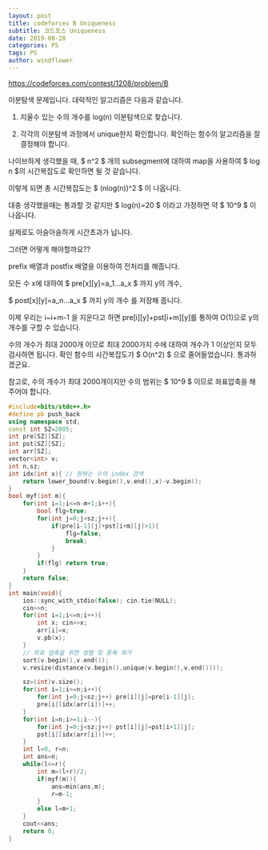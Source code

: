 ```yaml
---
layout: post
title: codeforces B Uniqueness
subtitle: 코드포스 Uniqueness
date: 2019-08-28
categories: PS
tags: PS
author: windflower
---
```


<https://codeforces.com/contest/1208/problem/B>

이분탐색 문제입니다. 대락적인 알고리즘은 다음과 같습니다.

1. 지울수 있는 수의 개수를 log(n) 이분탐색으로 찾습니다.

2. 각각의 이분탐색 과정에서 unique한지 확인합니다. 확인하는 함수의 알고리즘을 잘 결정해야 합니다.

나이브하게 생각했을 때, $ n^2 $ 개의 subsegment에 대하여 map을 사용하여 $ log n $의 시간복잡도로 확인하면 될 것 같습니다.

이렇게 되면 총 시간복잡도는 $ (nlog(n))^2 $ 이 나옵니다.

대충 생각했을때는 통과할 것 같지만 $ log(n)=20 $ 이라고 가정하면 약 $ 10^9 $ 이 나옵니다.

실제로도 아슬아슬하게 시간초과가 납니다.

그러면 어떻게 해야할까요??

prefix 배열과 postfix 배열을 이용하여 전처리를 해줍니다.

모든 수 x에 대하여 $ pre[x][y]=a_1...a_x $ 까지 y의 개수,

$ post[x][y]=a_n...a_x $ 까지 y의 개수 를 저장해 줍니다.

이제 우리는 i~i+m-1 을 지운다고 하면 pre[i][y]+pst[i+m][y]를 통하여 O(1)으로 y의 개수를 구할 수 있습니다.

수의 개수가 최대 2000개 이므로 최대 2000가지 수에 대하여 개수가 1 이상인지 모두 검사하면 됩니다. 확인 함수의 시간복잡도가 $ O(n^2) $ 으로 줄어들었습니다. 통과하겠군요.

참고로, 수의 개수가 최대 2000개이지만 수의 범위는 $ 10^9 $ 이므로 좌표압축을 해주어야 합니다.

```cpp
#include<bits/stdc++.h>
#define pb push_back
using namespace std;
const int SZ=2005;
int pre[SZ][SZ];
int pst[SZ][SZ];
int arr[SZ];
vector<int> v;
int n,sz;
int idx(int x){	// 원하는 수의 index 검색
	return lower_bound(v.begin(),v.end(),x)-v.begin();
}
bool myf(int m){
	for(int i=1;i<=n-m+1;i++){
		bool flg=true;
		for(int j=0;j<sz;j++){
			if(pre[i-1][j]+pst[i+m][j]>1){
				flg=false;
				break;
			}
		}
		if(flg) return true;
	}
	return false;
}
int main(void){
	ios::sync_with_stdio(false); cin.tie(NULL);
	cin>>n;
	for(int i=1;i<=n;i++){
		int x; cin>>x;
		arr[i]=x;
		v.pb(x);
	}
	// 좌표 압축을 위한 정렬 및 중복 제거
	sort(v.begin(),v.end());
	v.resize(distance(v.begin(),unique(v.begin(),v.end())));

	sz=(int)v.size();
	for(int i=1;i<=n;i++){
		for(int j=0;j<sz;j++) pre[i][j]=pre[i-1][j];
		pre[i][idx(arr[i])]++;
	}
	for(int i=n;i>=1;i--){
		for(int j=0;j<sz;j++) pst[i][j]=pst[i+1][j];
		pst[i][idx(arr[i])]++;
	}
	int l=0, r=n;
	int ans=n;
	while(l<=r){
		int m=(l+r)/2;
		if(myf(m)){
			ans=min(ans,m);
			r=m-1;
		}
		else l=m+1;
	}
	cout<<ans;
	return 0;
}
```
